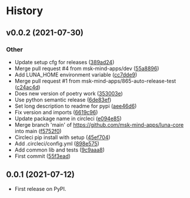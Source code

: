 # History

<!--next-version-placeholder-->

## v0.0.2 (2021-07-30)
### Other
* Update setup cfg for releases  ([389ad24](https://github.com/msk-mind-apps/luna-core/commit/389ad248f315ac6860165b4490adb3ead7372b3b))
* Merge pull request #4 from msk-mind-apps/dev ([55a8896](https://github.com/msk-mind-apps/luna-core/commit/55a88961f25b3ad00e49011d0d1628ee238b8b5a))
* Add LUNA_HOME environment variable  ([cc7dde9](https://github.com/msk-mind-apps/luna-core/commit/cc7dde900993a158be94d1f9d9e17eb47567c9ea))
* Merge pull request #1 from msk-mind-apps/865-auto-release-test ([c24ac4d](https://github.com/msk-mind-apps/luna-core/commit/c24ac4d889bdcb0163fd3e07f5778d744729e426))
* Does new version of poetry work  ([353003e](https://github.com/msk-mind-apps/luna-core/commit/353003e2ba270b690fa08b2c799ff141296f2e6b))
* Use python semantic release  ([6de83ef](https://github.com/msk-mind-apps/luna-core/commit/6de83ef1cfdcbe051dfa51e9e4cfc76e129c7681))
* Set long description to readme for pypi  ([aee46d6](https://github.com/msk-mind-apps/luna-core/commit/aee46d6602134678a2dbb8f692f76be52fef46eb))
* Fix version and imports  ([6619c96](https://github.com/msk-mind-apps/luna-core/commit/6619c96319217076c3e91c05c7bcabfb6af54d73))
* Update package name in circleci  ([e094e85](https://github.com/msk-mind-apps/luna-core/commit/e094e854978fb67d4c7ecf77a68313e84d676d3e))
* Merge branch 'main' of https://github.com/msk-mind-apps/luna-core into main  ([f5752f0](https://github.com/msk-mind-apps/luna-core/commit/f5752f0c19e75e0440e5d6877b6eea1da85954af))
* Circleci pip install with setup  ([45ef704](https://github.com/msk-mind-apps/luna-core/commit/45ef7040d52b20b721da4423f1ab7078ce6e72e8))
* Add .circleci/config.yml ([898e575](https://github.com/msk-mind-apps/luna-core/commit/898e575c6d830d8a7128e4a68efb73019d477699))
* Add common lib and tests  ([9c9aaa8](https://github.com/msk-mind-apps/luna-core/commit/9c9aaa8df72f05f46f9d0956128590ecdf8e57a5))
* First commit  ([55f3ead](https://github.com/msk-mind-apps/luna-core/commit/55f3ead210bcfaad228f9924bdd73361e4999c13))

0.0.1 (2021-07-12)
------------------

* First release on PyPI.
